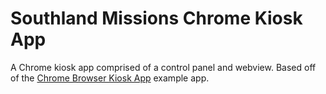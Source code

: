 # Southland Missions Chrome Kiosk App

A Chrome kiosk app comprised of a control panel and webview. Based off of the
[Chrome Browser Kiosk App](https://chrome.google.com/webstore/detail/chrome-browser-kiosk-app/ojobnhicjbdfefeadmofdignefplocem)
example app.
